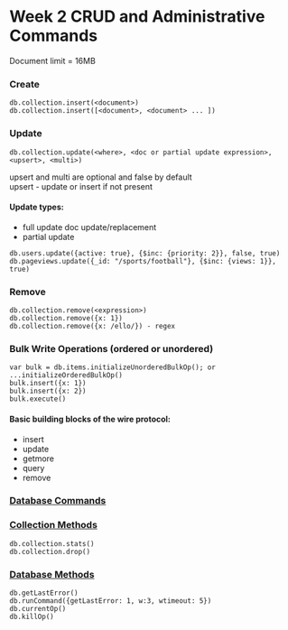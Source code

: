 # Week 2 CRUD and Administrative Commands

Document limit = 16MB


### Create

    db.collection.insert(<document>)
    db.collection.insert([<document>, <document> ... ])


### Update

    db.collection.update(<where>, <doc or partial update expression>, <upsert>, <multi>)
upsert and multi are optional and false by default  
upsert - update or insert if not present

#### Update types:
- full update doc update/replacement
- partial update


```db.users.update({active: true}, {$inc: {priority: 2}}, false, true)```
```db.pageviews.update({_id: "/sports/football"}, {$inc: {views: 1}}, true)```

### Remove

    db.collection.remove(<expression>)
    db.collection.remove({x: 1})
    db.collection.remove({x: /ello/}) - regex

### Bulk Write Operations (ordered or unordered)

    var bulk = db.items.initializeUnorderedBulkOp(); or ...initializeOrderedBulkOp()
    bulk.insert({x: 1})
    bulk.insert({x: 2})
    bulk.execute()



#### Basic building blocks of the wire protocol:
- insert
- update
- getmore
- query
- remove


### [Database Commands](https://docs.mongodb.org/master/reference/command/)


### [Collection Methods](https://docs.mongodb.org/manual/reference/method/js-collection/)

    db.collection.stats()
    db.collection.drop()

### [Database Methods](https://docs.mongodb.org/manual/reference/method/js-database/)

    db.getLastError()
    db.runCommand({getLastError: 1, w:3, wtimeout: 5})
    db.currentOp()
    db.killOp()
